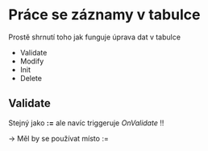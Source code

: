 # Práce se záznamy v tabulce

Prostě shrnutí toho jak funguje úprava dat v tabulce

- Validate
- Modify
- Init
- Delete

## Validate

Stejný jako **:=** ale navíc triggeruje *OnValidate* !!

→ Měl by se používat místo :=

